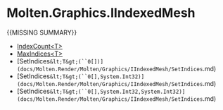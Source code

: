 ﻿  
# Molten.Graphics.IIndexedMesh
{{MISSING SUMMARY}}
  
*  [IndexCount&lt;T&gt;](docs/Molten.Render/Molten/Graphics/IIndexedMesh/IndexCount.md)  
*  [MaxIndices&lt;T&gt;](docs/Molten.Render/Molten/Graphics/IIndexedMesh/MaxIndices.md)  
*  [SetIndices`&lt;T&gt;(``0[])](docs/Molten.Render/Molten/Graphics/IIndexedMesh/SetIndices`.md)  
*  [SetIndices`&lt;T&gt;(``0[],System.Int32)](docs/Molten.Render/Molten/Graphics/IIndexedMesh/SetIndices`.md)  
*  [SetIndices`&lt;T&gt;(``0[],System.Int32,System.Int32)](docs/Molten.Render/Molten/Graphics/IIndexedMesh/SetIndices`.md)